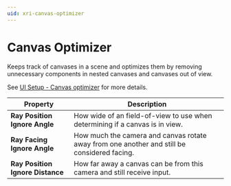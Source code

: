 ```yaml
---
uid: xri-canvas-optimizer
---
```

# Canvas Optimizer

Keeps track of canvases in a scene and optimizes them by removing unnecessary components in nested canvases and canvases out of view.

See [UI Setup - Canvas optimizer](ui-setup.md#canvas-optimizer) for more details.

|**Property**|**Description**|
|---|---|
| **Ray Position Ignore Angle** | How wide of an field-of-view to use when determining if a canvas is in view. |
| **Ray Facing Ignore Angle** | How much the camera and canvas rotate away from one another and still be considered facing. |
| **Ray Position Ignore Distance** | How far away a canvas can be from this camera and still receive input. |
